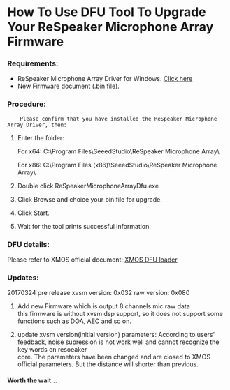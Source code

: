 How To Use DFU Tool To Upgrade Your ReSpeaker Microphone Array Firmware
=======================================================================

### Requirements:
+ ReSpeaker Microphone Array Driver for Windows. [Click here](https://github.com/Fuhua-Chen/ReSpeaker_Microphone_Array_Driver)
+ New Firmware document (.bin file).

### Procedure:
		Please confirm that you have installed the ReSpeaker Microphone Array Driver, then:
1.	Enter the folder: 

	For x64: C:\Program Files\SeeedStudio\ReSpeaker Microphone Array\
	
	For x86: C:\Program Files (x86)\SeeedStudio\ReSpeaker Microphone Array\
	
2.	Double click ReSpeakerMicrophoneArrayDfu.exe

3.	Click Browse and choice your bin file for upgrade.

4.	Click Start.

5.	Wait for the tool prints successful information.

### DFU details:
Please refer to XMOS official document:	
[XMOS DFU loader](https://www.xmos.com/support/boards?version=latest&product=14772&component=14441&page=5)

### Updates:
20170324 pre release
xvsm version: 0x032
raw  version: 0x080  

1. Add new Firmware which is output 8 channels mic raw data  
this firmware is without xvsm dsp support, so it does not support some functions such as DOA, AEC and so on.  

2. update xvsm version(initial version) parameters:
According to users' feedback, noise supression is not work well and cannot recognize the key words on resoeaker  
core. The parameters have been changed and are closed to XMOS official parameters. But the distance will shorter
than previous.

#### Worth the wait...
